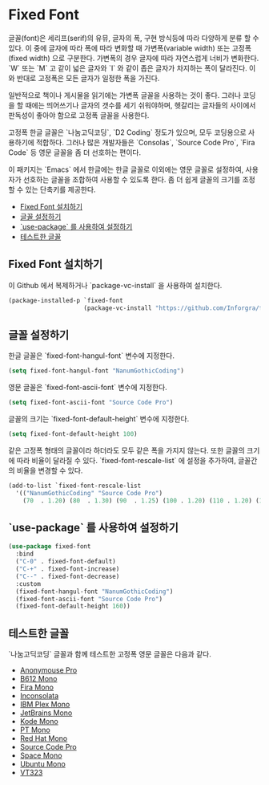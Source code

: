 

# Fixed Font

글꼴(font)은 세리프(serif)의 유뮤, 글자의 폭, 구현 방식등에 따라 다양하게 분류 할 수 있다. 이 중에 글자에 따라 폭에 따라 변화할 때 가변폭(variable width) 또는 고정폭(fixed width) 으로  구분한다. 가변폭의 경우 글자에 따라 자연스럽게 너비가 변화한다. \`W\` 또는 \`M\` 고 같이 넓은 글자와 \`I\` 와 같이 좁은 글자가 차지하는 폭이 달라진다. 이와 반대로 고정폭은 모든 글자가 일정한 폭을 가진다.

일반적으로 책이나 게시물을 읽기에는 가변폭 글꼴을 사용하는 것이 좋다. 그러나 코딩을 할 때에는 띄어쓰기나 글자의 갯수를 세기 쉬워야하며, 헷갈리는 글자들의 사이에서 판독성이 좋아야 함으로 고정폭 글꼴을 사용한다.

고정폭 한글 글꼴은 \`나눔고딕코딩\`, \`D2 Coding\` 정도가 있으며, 모두 코딩용으로 사용하기에 적합하다. 그러나 많은 개발자들은 \`Consolas\`, \`Source Code Pro\`, \`Fira Code\` 등 영문 글꼴을 좀 더 선호하는 편이다.

이 패키지는 \`Emacs\` 에서 한글에는 한글 글꼴로 이외에는 영문 글꼴로 설정하여, 사용자가 선호하는 글꼴을 조합하여 사용할 수 있도록 한다. 좀 더 쉽게 글꼴의 크기를 조정할 수 있는 단축키를 제공한다.

-   [Fixed Font 설치하기](#org1d3015e)
-   [글꼴 설정하기](#org13ac781)
-   [\`use-package\` 를 사용하여 설정하기](#orga251f6c)
-   [테스트한 글꼴](#org8556ed8)


<a id="org1d3015e"></a>

## Fixed Font 설치하기

이 Github 에서 복제하거나 \`package-vc-install\` 을 사용하여 설치한다.

```lisp
(package-installed-p `fixed-font
                     (package-vc-install "https://github.com/Inforgra/fixed-font"))
```
<a id="org13ac781"></a>

## 글꼴 설정하기

한글 글꼴은 \`fixed-font-hangul-font\` 변수에 지정한다.

```lisp
(setq fixed-font-hangul-font "NanumGothicCoding")
```

영문 글꼴은 \`fixed-font-ascii-font\` 변수에 지정한다.

```lisp
(setq fixed-font-ascii-font "Source Code Pro")
```

글꼴의 크기는 \`fixed-font-default-height\` 변수에 지정한다.

```lisp
(setq fixed-font-default-height 100)
```

같은 고정폭 형태의 글꼴이라 하더라도 모두 같은 폭을 가지지 않는다. 또한 글꼴의 크기에 따라 비율이 달라질 수 있다. \`fixed-font-rescale-list\` 에 설정을 추가하여, 글꼴간의 비율을 변경할 수 있다.

```lisp
(add-to-list `fixed-font-rescale-list
  '(("NanumGothicCoding" "Source Code Pro")
    (70  . 1.20) (80  . 1.30) (90  . 1.25) (100 . 1.20) (110 . 1.20) (120 . 1.20)))
```

<a id="orga251f6c"></a>

## \`use-package\` 를 사용하여 설정하기

```lisp
(use-package fixed-font
  :bind
  ("C-0" . fixed-font-default)
  ("C-+" . fixed-font-increase)
  ("C--" . fixed-font-decrease)
  :custom
  (fixed-font-hangul-font "NanumGothicCoding")
  (fixed-font-ascii-font "Source Code Pro")
  (fixed-font-default-height 160))
```

<a id="org8556ed8"></a>

## 테스트한 글꼴

\`나눔고딕코딩\` 글꼴과 함께 테스트한 고정폭 영문 글꼴은 다음과 같다.

-   [Anonymouse Pro](https://www.marksimonson.com/fonts/view/anonymous-pro)
-   [B612 Mono](https://b612-font.com/)
-   [Fira Mono](http://mozilla.github.io/Fira/)
-   [Inconsolata](https://github.com/googlefonts/Inconsolata)
-   [IBM Plex Mono](https://www.ibm.com/plex/)
-   [JetBrains Mono](https://www.jetbrains.com/lp/mono/)
-   [Kode Mono](https://kodemono.com/)
-   [PT Mono](https://www.paratype.com/fonts/pt/pt-mono)
-   [Red Hat Mono](https://www.redhat.com/en/about/brand/standards/typography)
-   [Source Code Pro](https://adobe-fonts.github.io/source-code-pro/)
-   [Space Mono](https://www.colophon-foundry.org/custom-projects/space-mono)
-   [Ubuntu Mono](https://design.ubuntu.com/font)
-   [VT323](https://fonts.google.com/specimen/VT323)

